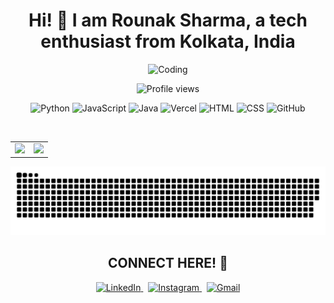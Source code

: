 <h1 align="center">
  <strong style="font-size: 28px;">Hi! 👋 I am <span style="font-weight: bold;">Rounak Sharma</span>, a tech enthusiast from Kolkata, India</strong>
</h1>

<p align="center">
  <img src="https://user-images.githubusercontent.com/74038190/225813708-98b745f2-7d22-48cf-9150-083f1b00d6c9.gif" alt="Coding" width="400" height="240"/>
</p>

<!-- Visitor Counter -->
<p align="center">
  <img src="https://komarev.com/ghpvc/?username=tchieraun&style=for-the-badge&color=brightgreen" alt="Profile views"/>
</p>

<!-- Tech stack icons -->
<p align="center">
  <img src="https://cdn.jsdelivr.net/gh/devicons/devicon/icons/python/python-original.svg" alt="Python" width="70" height="70"/>
  <img src="https://cdn.jsdelivr.net/gh/devicons/devicon/icons/javascript/javascript-original.svg" alt="JavaScript" width="70" height="70"/>
  <img src="https://cdn.jsdelivr.net/gh/devicons/devicon/icons/java/java-original.svg" alt="Java" width="70" height="70"/>
<img src="https://assets.vercel.com/image/upload/v1607554385/repositories/vercel/logo.png" alt="Vercel" width="70" height="70"/>
  <img src="https://cdn.jsdelivr.net/gh/devicons/devicon/icons/html5/html5-original.svg" alt="HTML" width="70" height="70"/>
  <img src="https://cdn.jsdelivr.net/gh/devicons/devicon/icons/css3/css3-original.svg" alt="CSS" width="70" height="70"/>
  <img src="https://github.githubassets.com/images/modules/logos_page/GitHub-Mark.png" alt="GitHub" width="70" height="70"/>
</p>

<br/>

<!-- GitHub Stats -->
<div align="center">
  <table>
    <tr>
      <td>
        <img src="https://github-readme-stats.vercel.app/api?username=tchieraun&show_icons=true&theme=tokyonight&hide=prs,issues" height="200"/>
      </td>
      <td>
        <img src="https://github-readme-stats.vercel.app/api/top-langs/?username=tchieraun&layout=compact&theme=tokyonight" height="200"/>
      </td>
    </tr>
  </table>
</div>

<!-- Snake animation -->
<p align="center">
  <img src="https://github.com/tchieraun/tchieraun/blob/output/github-snake-dark.svg" alt="snake animation"/>
</p>

<h2 align="center">CONNECT HERE! 🎯</h2>

<!-- Social badges (bigger icons) -->
<p align="center">
  <a href="https://www.linkedin.com/in/rounak-sharma" target="_blank">
    <img src="https://cdn.jsdelivr.net/gh/devicons/devicon/icons/linkedin/linkedin-original.svg" alt="LinkedIn" width="70" height="70"/>
  </a>
  &nbsp;
  <a href="https://www.instagram.com/raunakkksharma" target="_blank">
    <img src="https://img.icons8.com/fluency/48/instagram-new.png" alt="Instagram" width="70" height="70"/>
  </a>
  &nbsp;
  <a href="mailto:rounak1122004@gmail.com">
    <img src="https://img.icons8.com/fluency/48/gmail-new.png" alt="Gmail" width="70" height="70"/>
  </a>
</p>
